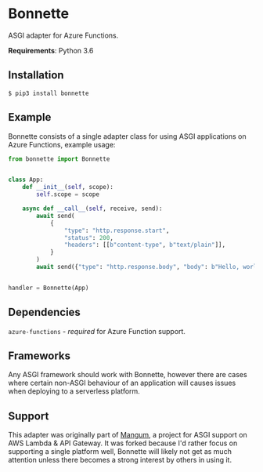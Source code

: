 # Bonnette

ASGI adapter for Azure Functions.

**Requirements**: Python 3.6

## Installation

```shell
$ pip3 install bonnette
```

## Example

Bonnette consists of a single adapter class for using ASGI applications on Azure Functions, example usage:

```python
from bonnette import Bonnette


class App:
    def __init__(self, scope):
        self.scope = scope

    async def __call__(self, receive, send):
        await send(
            {
                "type": "http.response.start",
                "status": 200,
                "headers": [[b"content-type", b"text/plain"]],
            }
        )
        await send({"type": "http.response.body", "body": b"Hello, world!"})


handler = Bonnette(App)
```

## Dependencies

`azure-functions` - *required* for Azure Function support.

## Frameworks

Any ASGI framework should work with Bonnette, however there are cases where certain non-ASGI behaviour of an application will causes issues when deploying to a serverless platform.

## Support

This adapter was originally part of [Mangum](https://github.com/erm/mangum), a project for ASGI support on AWS Lambda & API Gateway. It was forked because I'd rather focus on supporting a single platform well, Bonnette will likely not get as much attention unless there becomes a strong interest by others in using it.